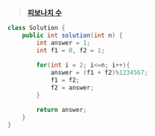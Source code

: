﻿> **[피보나치 수](https://programmers.co.kr/learn/courses/30/lessons/12945)**

```java
class Solution {
    public int solution(int n) {
        int answer = 1;
        int f1 = 0, f2 = 1;
        
        for(int i = 2; i<=n; i++){
            answer = (f1 + f2)%1234567;
            f1 = f2;
            f2 = answer;
        }

        return answer;
    }
}
```

